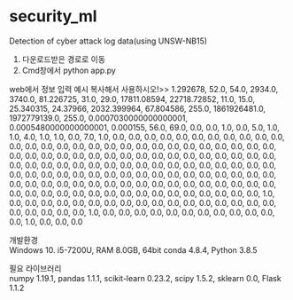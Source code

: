 # security_ml
Detection of cyber attack log data(using UNSW-NB15)

1. 다운로드받은 경로로 이동
2. Cmd창에서 python app.py

web에서 정보 입력 예시
복사해서 사용하시오!>>
1.292678,
 52.0,
 54.0,
 2934.0,
 3740.0,
 81.226725,
 31.0,
 29.0,
 17811.08594,
 22718.72852,
 11.0,
 15.0,
 25.340315,
 24.37966,
 2032.399964,
 67.804586,
 255.0,
 1861926481.0,
 1972779139.0,
 255.0,
 0.0007030000000000001,
 0.0005480000000000001,
 0.000155,
 56.0,
 69.0,
 0.0,
 0.0,
 1.0,
 0.0,
 5.0,
 1.0,
 1.0,
 4.0,
 1.0,
 1.0,
 0.0,
 7.0,
 1.0,
 0.0,
 0.0,
 0.0,
 0.0,
 0.0,
 0.0,
 0.0,
 0.0,
 0.0,
 0.0,
 0.0,
 0.0,
 0.0,
 0.0,
 0.0,
 0.0,
 0.0,
 0.0,
 0.0,
 0.0,
 0.0,
 0.0,
 0.0,
 0.0,
 0.0,
 0.0,
 0.0,
 0.0,
 0.0,
 0.0,
 0.0,
 0.0,
 0.0,
 0.0,
 0.0,
 0.0,
 0.0,
 0.0,
 0.0,
 0.0,
 0.0,
 0.0,
 0.0,
 0.0,
 0.0,
 0.0,
 0.0,
 0.0,
 0.0,
 0.0,
 0.0,
 0.0,
 0.0,
 0.0,
 0.0,
 0.0,
 0.0,
 0.0,
 0.0,
 0.0,
 0.0,
 0.0,
 0.0,
 0.0,
 0.0,
 0.0,
 0.0,
 0.0,
 0.0,
 0.0,
 0.0,
 0.0,
 0.0,
 0.0,
 0.0,
 0.0,
 0.0,
 0.0,
 0.0,
 0.0,
 0.0,
 0.0,
 0.0,
 0.0,
 0.0,
 0.0,
 0.0,
 0.0,
 0.0,
 0.0,
 0.0,
 0.0,
 0.0,
 0.0,
 0.0,
 0.0,
 0.0,
 0.0,
 0.0,
 0.0,
 0.0,
 0.0,
 0.0,
 0.0,
 0.0,
 0.0,
 0.0,
 0.0,
 0.0,
 0.0,
 0.0,
 0.0,
 1.0,
 0.0,
 0.0,
 0.0,
 0.0,
 0.0,
 0.0,
 0.0,
 0.0,
 0.0,
 0.0,
 0.0,
 0.0,
 0.0,
 0.0,
 0.0,
 0.0,
 0.0,
 0.0,
 0.0,
 0.0,
 0.0,
 0.0,
 1.0,
 0.0,
 0.0,
 0.0,
 0.0,
 0.0,
 0.0,
 0.0,
 0.0,
 0.0,
 0.0,
 0.0,
 0.0,
 1.0,
 0.0,
 0.0,
 0.0


개발환경  
Windows 10. i5-7200U, RAM 8.0GB, 64bit
conda 4.8.4, Python 3.8.5 

필요 라이브러리  
numpy 1.19.1, pandas 1.1.1, scikit-learn 0.23.2, scipy 1.5.2, sklearn 0.0, Flask 1.1.2
